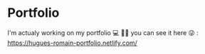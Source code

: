 # Portfolio
I'm actualy working on my portfolio 💻 👨‍💻
you can see it here 😜 : https://hugues-romain-portfolio.netlify.com/ 
